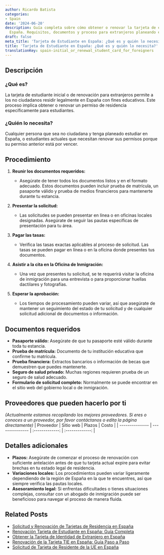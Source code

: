 ```yaml
---
author: Ricardo Batista
categories:
- Spain
date: '2024-06-20'
description: Guía completa sobre cómo obtener o renovar la tarjeta de estudiante en
  España. Requisitos, documentos y proceso para extranjeros planeando estudiar.
draft: false
meta_title: 'Tarjeta de Estudiante en España: ¿Qué es y quién lo necesita?'
title: 'Tarjeta de Estudiante en España: ¿Qué es y quién lo necesita?'
translationKey: spain-initial_or_renewal_student_card_for_foreigners
---
```



## Descripción
### ¿Qué es?
La tarjeta de estudiante inicial o de renovación para extranjeros permite a los no ciudadanos residir legalmente en España con fines educativos. Este proceso implica obtener o renovar un permiso de residencia específicamente para estudiantes.

### ¿Quién lo necesita?
Cualquier persona que sea no ciudadana y tenga planeado estudiar en España, o estudiantes actuales que necesitan renovar sus permisos porque su permiso anterior está por vencer.

## Procedimiento
1. **Reunir los documentos requeridos:**
   - Asegúrate de tener todos los documentos listos y en el formato adecuado. Estos documentos pueden incluir prueba de matrícula, un pasaporte válido y prueba de medios financieros para mantenerte durante tu estancia.

2. **Presentar la solicitud:**
   - Las solicitudes se pueden presentar en línea o en oficinas locales designadas. Asegúrate de seguir las pautas específicas de presentación para tu área.

3. **Pagar las tasas:**
   - Verifica las tasas exactas aplicables al proceso de solicitud. Las tasas se pueden pagar en línea o en la oficina donde presentes tus documentos.

4. **Asistir a la cita en la Oficina de Inmigración:**
   - Una vez que presentes tu solicitud, se te requerirá visitar la oficina de inmigración para una entrevista o para proporcionar huellas dactilares y fotografías.

5. **Esperar la aprobación:**
   - Los tiempos de procesamiento pueden variar, así que asegúrate de mantener un seguimiento del estado de tu solicitud y de cualquier solicitud adicional de documentos o información.

## Documentos requeridos
- **Pasaporte válido:** Asegúrate de que tu pasaporte esté válido durante toda tu estancia.
- **Prueba de matrícula:** Documento de tu institución educativa que confirme tu matrícula.
- **Prueba financiera:** Extractos bancarios o información de becas que demuestren que puedes mantenerte.
- **Seguro de salud privado:** Muchas regiones requieren prueba de un seguro de salud adecuado.
- **Formulario de solicitud completo:** Normalmente se puede encontrar en el sitio web del gobierno local o de inmigración.

## Proveedores que pueden hacerlo por ti
_(Actualmente estamos recopilando los mejores proveedores. Si eres o conoces a un proveedor, por favor contáctanos o edita la página directamente)_
| Proveedor       |     Sitio web    |     Plazos        |       Costo      |
| --------------- | ---------------  |  :-------------:  | :-------------: |

## Detalles adicionales
- **Plazos:** Asegúrate de comenzar el proceso de renovación con suficiente antelación antes de que tu tarjeta actual expire para evitar brechas en tu estado legal de residencia.
- **Variaciones locales:** Los procedimientos pueden variar ligeramente dependiendo de la región de España en la que te encuentres, así que siempre verifica las pautas locales.
- **Asesoramiento legal:** Si enfrentas dificultades o tienes situaciones complejas, consultar con un abogado de inmigración puede ser beneficioso para navegar el proceso de manera fluida.

## Related Posts

- [Solicitud y Renovación de Tarjetas de Residencia en España](https://tramitit.com/spanish/guides/spain/tarjeta_inicial_o_renovación_residencia_o_residencia_y_trabajo/)
- [Renovación Tarjeta de Estudiante en España: Guía Completa](https://tramitit.com/spanish/guides/spain/renovacion_de_la_tarjeta_de_estudiante/)
- [Obtener la Tarjeta de Identidad de Extranjero en España](https://tramitit.com/spanish/guides/spain/solicitud_de_la_tarjeta_de_estudiante/)
- [Renovación de la Tarjeta TIE en España: Guía Paso a Paso](https://tramitit.com/spanish/guides/spain/renovacion_de_la_tarjeta_de_residente_comunitario/)
- [Solicitud de Tarjeta de Residente de la UE en España](https://tramitit.com/spanish/guides/spain/solicitud_de_tarjeta_de_residente_comunitario/)